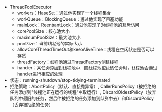 - ThreadPoolExecutor
    + workers：HaseSet：通过他实现了一个线程集合
    + workQueue：BlockingQueue：通过他实现了阻塞功能
    + mainLock：ReentrantLock：通过他实现了对线程池的互斥访问
    + corePoolSize：核心池大小
    + maximumPoolSize：最大池大小
    + poolSize：当前线程池的实际大小
    + allowCoreThreadTimeOut和keepAliveTime：线程在空闲状态是否可以存货
    + threadFactory：线程池通过ThreadFactory创建线程
    + handler：某任务添加到线程池中，而线程池拒绝该任务时，线程池会通过handler进行相应的处理
- 状态：running-shutdown/stop-tidying-terminated
- 拒绝策略：AbortPolicy（默认、直接抛异常）, CallerRunsPolicy（被拒绝的任务添加到"线程池正在运行的线程"中取运行）, DiscardOldestPolicy（放弃队列中最旧的任务，然后件被拒绝的任务添加到队列中去）和DiscardPolicy（丢弃被拒绝的任务）